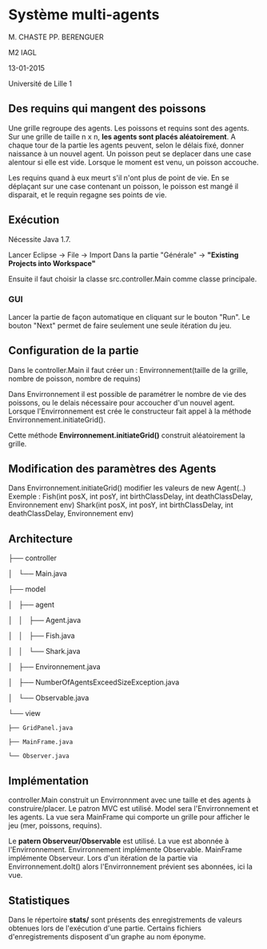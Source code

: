 # Système multi-agents

M. CHASTE
PP. BERENGUER

M2 IAGL

13-01-2015

Université de Lille 1

## Des requins qui mangent des poissons

Une grille regroupe des agents. Les poissons et requins sont des agents.
Sur une grille de taille n x n, **les agents sont placés aléatoirement**.
A chaque tour de la partie les agents peuvent, selon le délais fixé, donner naissance à un nouvel agent.
Un poisson peut se deplacer dans une case alentour si elle est vide.
Lorsque le moment est venu, un poisson accouche.

Les requins quand à eux meurt s'il n'ont plus de point de vie.
En se déplaçant sur une case contenant un poisson, le poisson est mangé il disparait, et le requin regagne ses points de vie.

## Exécution

Nécessite Java 1.7.

Lancer Eclipse -> File -> Import
Dans la partie "Générale" -> **"Existing Projects into Workspace"**

Ensuite il faut choisir la classe src.controller.Main comme classe principale.

### GUI

Lancer la partie de façon automatique en cliquant sur le bouton "Run".
Le bouton "Next" permet de faire seulement une seule itération du jeu.

## Configuration de la partie

Dans le controller.Main il faut créer un :
Envirronnement(taille de la grille, nombre de poisson, nombre de requins)

Dans Envirronnement il est possible de paramétrer le nombre de vie des poissons, ou le delais nécessaire pour accoucher d'un nouvel agent.
Lorsque l'Envirronnement est crée le constructeur fait appel à la méthode Envirronnement.initiateGrid().

Cette méthode **Envirronnement.initiateGrid()** construit aléatoirement la grille.

## Modification des paramètres des Agents
Dans Envirronnement.initiateGrid() modifier les valeurs de new Agent(..)
Exemple :
Fish(int posX, int posY, int birthClassDelay, int deathClassDelay, Environnement env)
Shark(int posX, int posY, int birthClassDelay, int deathClassDelay, Environnement env)

## Architecture

├── controller

│   └── Main.java

├── model

│   ├── agent

│   │   ├── Agent.java

│   │   ├── Fish.java

│   │   └── Shark.java

│   ├── Environnement.java

│   ├── NumberOfAgentsExceedSizeException.java

│   └── Observable.java

└── view

    ├── GridPanel.java
    
    ├── MainFrame.java
    
    └── Observer.java
    
## Implémentation

controller.Main construit un Envirronnment avec une taille et des agents à construire/placer.
Le patron MVC est utilisé. Model sera l'Envirronnement et les agents.
La vue sera MainFrame qui comporte un grille pour afficher le jeu (mer, poissons, requins).

Le **patern Observeur/Observable** est utilisé. La vue est abonnée à l'Envirronnement.
Envirronnement implémente Observable.
MainFrame implémente Observeur.
Lors d'un itération de la partie via Envirronnement.doIt() alors l'Envirronnement prévient ses abonnées, ici la vue.

## Statistiques

Dans le répertoire **stats/** sont présents des enregistrements de valeurs obtenues lors de l'exécution d'une partie.
Certains fichiers d'enregistrements disposent d'un graphe au nom éponyme.

